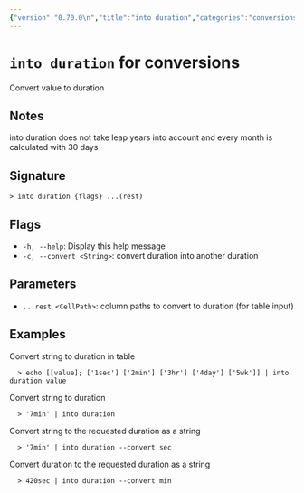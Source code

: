 ```yaml
---
{"version":"0.70.0\n","title":"into duration","categories":"conversions","usage":"Convert value to duration\n"}
---
```

<!-- THIS FILE IS GENERATED BY update_book_commands.cjs USING NUSHELL'S HELP COMMANDS.
REFRAIN FROM EDITING IT MANUALLY.-->
# <code>into duration</code> for conversions

<div class='command-title'>Convert value to duration</div>

## Notes

into duration does not take leap years into account and every month is calculated with 30 days

## Signature

```> into duration {flags} ...(rest)```

## Flags

 * ```-h, --help```: Display this help message
 * ```-c, --convert <String>```: convert duration into another duration
## Parameters

 * ```...rest <CellPath>```: column paths to convert to duration (for table input)
## Examples

  Convert string to duration in table
```shell
  > echo [[value]; ['1sec'] ['2min'] ['3hr'] ['4day'] ['5wk']] | into duration value
```
  Convert string to duration
```shell
  > '7min' | into duration
```
  Convert string to the requested duration as a string
```shell
  > '7min' | into duration --convert sec
```
  Convert duration to the requested duration as a string
```shell
  > 420sec | into duration --convert min
```


